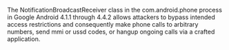 The NotificationBroadcastReceiver class in the com.android.phone process in Google Android 4.1.1 through 4.4.2 allows attackers to bypass intended access restrictions and consequently make phone calls to arbitrary numbers, send mmi or ussd codes, or hangup ongoing calls via a crafted application.